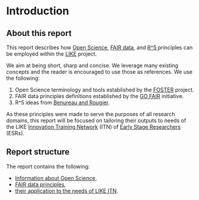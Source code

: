 # Introduction
## About this report
This report describes how [Open Science](https://www.fosteropenscience.eu/node/1420), [FAIR data](https://www.go-fair.org/fair-principles/), and [R^5 ](https://www.frontiersin.org/articles/10.3389/fninf.2017.00069/full) principles can be employed within the [LIKE](https://www.msca-like.eu/) project. 

We aim at being short, sharp and concise. We leverage many existing concepts and the reader is encouraged to use those as references. We use the following:

  1. Open Science terminology and tools established by the [FOSTER](https://www.fosteropenscience.eu/about) project.
  2. FAIR data principles definitions established by the [GO FAIR](https://www.go-fair.org/go-fair-initiative/) initiative. 
  3. R^5 ideas from [Benureau and Rougier](https://www.frontiersin.org/articles/10.3389/fninf.2017.00069/full).
  
As these principles were made to serve the purposes of all research domains, this report will be focused on tailoring their outputs to needs of the LIKE [Innovation Training Network](https://ec.europa.eu/research/mariecurieactions/actions/get-funding/innovative-training-networks_en) (ITN) of [Early Stage Researchers](http://www.oncornet.eu/index.php/recruitment/2-uncategorised/79-esr) (ESRs).



<!-- To large extent this document is inspired by ... -->

## Report structure
The report contains the following:
- [Information about Open Science](./open_science.md), 
- [FAIR data principles](./fair_principles.md),
- [their application to the needs of LIKE ITN](./application_like.md).

